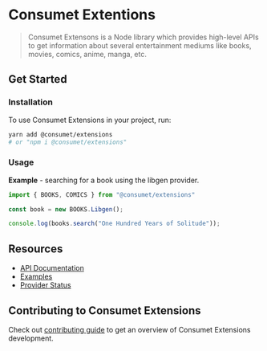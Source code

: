 # Consumet Extentions

> Consumet Extensons is a Node library which provides high-level APIs to get information about several entertainment mediums like books, movies, comics, anime, manga, etc.

## Get Started

### Installation

To use Consumet Extensions in your project, run:
```bash
yarn add @consumet/extensions
# or "npm i @consumet/extensions"
```

### Usage

**Example** - searching for a book using the libgen provider.
```ts
import { BOOKS, COMICS } from "@consumet/extensions"

const book = new BOOKS.Libgen();

console.log(books.search("One Hundred Years of Solitude"));
```

## Resources
* [API Documentation](https://github.com/consumet/extentions/blob/master/docs/api.md)
* [Examples](#consumet-extentions)
* [Provider Status](https://github.com/consumet/extentions/blob/master/provider_status/README.md)

## Contributing to Consumet Extensions

Check out [contributing guide](https://github.com/consumet/extentions/blob/master/CONTRIBUTING.md) to get an overview of Consumet Extensions development.